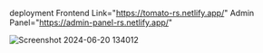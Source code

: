 
deployment Frontend Link="https://tomato-rs.netlify.app/"
Admin Panel="https://admin-panel-rs.netlify.app/"

![Screenshot 2024-06-20 134012](https://github.com/SunilSurendran1906/FOOD_DELIVERY_APP_FRONTEND/assets/133184647/a2e4419b-4053-4d0e-801c-ec907515f7ad)
